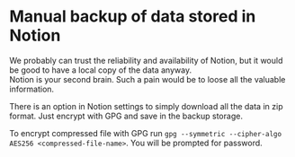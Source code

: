 # Manual backup of data stored in Notion

We probably can trust the reliability and availability of Notion, but it would be good to have a local copy of the data anyway.  
Notion is your second brain. Such a pain would be to loose all the valuable information.

There is an option in Notion settings to simply download all the data in zip format. Just encrypt with GPG and save in the backup storage.  

To encrypt compressed file with GPG run `gpg --symmetric --cipher-algo AES256 <compressed-file-name>`. You will be prompted for password.
